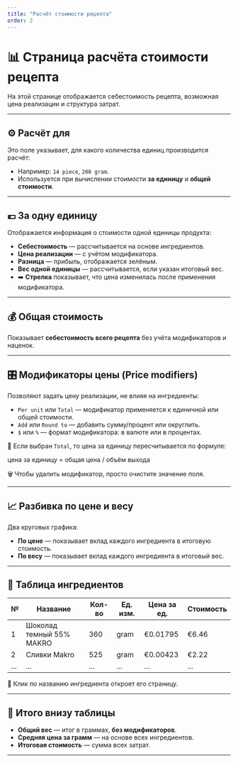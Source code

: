 ```yaml
---
title: "Расчёт стоимости рецепта"
order: 2
---
```


# 📊 Страница расчёта стоимости рецепта

На этой странице отображается себестоимость рецепта, возможная цена реализации и структура затрат.

---

## ⚙️ Расчёт для

Это поле указывает, для какого количества единиц производится расчёт:
- Например: `14 piece`, `200 gram`.
- Используется при вычислении стоимости **за единицу** и **общей стоимости**.

---

## 💶 За одну единицу

Отображается информация о стоимости одной единицы продукта:

- **Себестоимость** — рассчитывается на основе ингредиентов.
- **Цена реализации** — с учётом модификатора.
- **Разница** — прибыль, отображается зелёным.
- **Вес одной единицы** — рассчитывается, если указан итоговый вес.
- ➡️ **Стрелка** показывает, что цена изменилась после применения модификатора.

---

## 💰 Общая стоимость

Показывает **себестоимость всего рецепта** без учёта модификаторов и наценок.

---

## 🎛️ Модификаторы цены (Price modifiers)

Позволяют задать цену реализации, не влияя на ингредиенты:

- `Per unit` или `Total` — модификатор применяется к единичной или общей стоимости.
- `Add` или `Round to` — добавить сумму/процент или округлить.
- `$` или `%` — формат модификатора: в валюте или в процентах.

🧮 Если выбран `Total`, то цена за единицу пересчитывается по формуле:

цена за единицу = общая цена / объём выхода

🗑️ Чтобы удалить модификатор, просто очистите значение поля.

---

## 📈 Разбивка по цене и весу

Два круговых графика:

- **По цене** — показывает вклад каждого ингредиента в итоговую стоимость.
- **По весу** — показывает вклад каждого ингредиента в итоговый вес.

---

## 🧾 Таблица ингредиентов

| №  | Название                     | Кол-во | Ед. изм. | Цена за ед. | Стоимость |
|----|------------------------------|--------|----------|--------------|------------|
| 1  | Шоколад темный 55% MAKRO     | 360    | gram     | €0.01795     | €6.46      |
| 2  | Сливки Makro                 | 525    | gram     | €0.00423     | €2.22      |
| ...| ...                          | ...    | ...      | ...          | ...        |

🔗 Клик по названию ингредиента откроет его страницу.

---

## 🧮 Итого внизу таблицы

- **Общий вес** — итог в граммах, **без модификаторов**.
- **Средняя цена за грамм** — на основе всех ингредиентов.
- **Итоговая стоимость** — сумма всех затрат.

---
